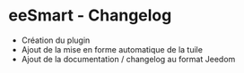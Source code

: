 eeSmart - Changelog
===

- Création du plugin
- Ajout de la mise en forme automatique de la tuile
- Ajout de la documentation / changelog au format Jeedom
